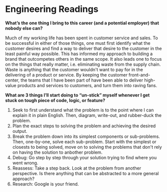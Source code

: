 # Engineering Readings

**What’s the one thing I bring to this career (and a potential employer) that nobody else can?**

Much of my working life has been spent in customer service and sales. To be successful in either of those things, one must first identify what the customer desires and find a way to deliver that desire to the customer in the least painful way possible. This has informed my approach to building a brand that outcompetes others in the same scope. It also leads one to focus on the things that really matter, i.e. eliminating waste from the supply chain. Waste is anything that the customer wouldn't want to pay for in the delivering of a product or service. By keeping the customer front-and-center, the teams that I have been part of have been able to deliver high-value products and services to customers, and turn them into raving fans.

**What are 3 things I’ll start doing to “un-stick” myself whenever I get stuck on tough piece of code, logic, or feature?**

1. Seek to first understand what the problem is to the point where I can explain it in plain English. Then, diagram, write-out, and rubber-duck the problem.
2. Plan the exact steps to solving the problem and achieving the desired output.
3. Break the problem down into its simplest components or sub-problems. Then, one-by-one, solve each sub-problem. Start with the simplest or closests to being solved, move on to solving the problems that don't rely on having the solution to anbother problem.
4. Debug: Go step by step through your solution trying to find where you went wrong.
5. Reassess: Take a step back. Look at the problem from another perspective. Is there anything that can be abstracted to a more general approach?
6. Research: Google is your friend.
